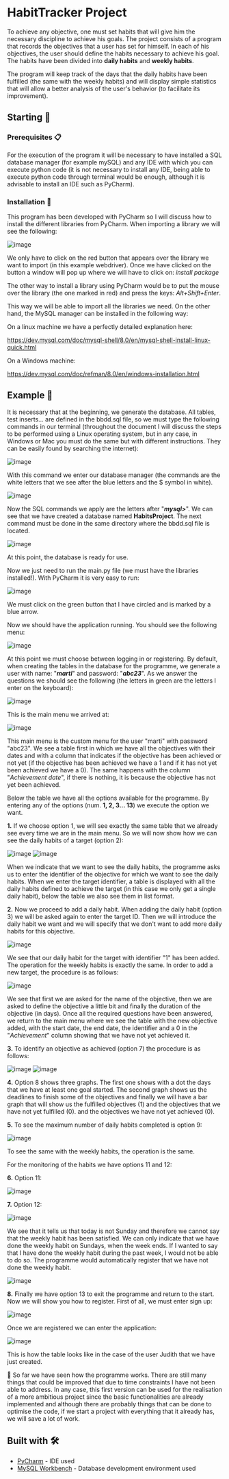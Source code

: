# HabitTracker Project
To achieve any objective, one must set habits that will give him the necessary discipline to achieve his goals.
The project consists of a program that records the objectives that a user has set for himself. In each of his objectives, the user should define the habits necessary to achieve his goal. The habits have been divided into **daily habits** and **weekly habits**.

The program will keep track of the days that the daily habits have been fulfilled (the same with the weekly habits) and will display simple statistics that will allow a better analysis of the user's behavior (to facilitate its improvement).

## Starting 🚀

### Prerequisites 📋
For the execution of the program it will be necessary to have installed a SQL database manager (for example mySQL) and any IDE with which you can execute python code (it is not necessary to install any IDE, being able to execute python code through terminal would be enough, although it is advisable to install an IDE such as PyCharm).

### Installation 🔧
This program has been developed with PyCharm so I will discuss how to install the different libraries from PyCharm. When importing a library we will see the following:

![image](https://user-images.githubusercontent.com/110245293/182176958-c4922e03-a84b-4134-8b2d-3f2d3a97b674.png)

We only have to click on the red button that appears over the library we want to import (in this example webdriver). Once we have clicked on the button a window will pop up where we will have to click on:
*install package*

The other way to install a library using PyCharm would be to put the mouse over the library (the one marked in red) and press the keys: *Alt+Shift+Enter*.

This way we will be able to import all the libraries we need. On the other hand, the MySQL manager can be installed in the following way:

On a linux machine we have a perfectly detailed explanation here:

https://dev.mysql.com/doc/mysql-shell/8.0/en/mysql-shell-install-linux-quick.html

On a Windows machine:

https://dev.mysql.com/doc/refman/8.0/en/windows-installation.html


## Example 🎁
It is necessary that at the beginning, we generate the database. All tables, test inserts... are defined in the bbdd.sql file, so we must type the following commands in our terminal (throughout the document I will discuss the steps to be performed using a Linux operating system, but in any case, in Windows or Mac you must do the same but with different instructions. They can be easily found by searching the internet):

![image](https://user-images.githubusercontent.com/110245293/182180878-792d5c47-0f1e-405d-86a1-d521823757dd.png)

With this command we enter our database manager (the commands are the white letters that we see after the blue letters and the $ symbol in white).

![image](https://user-images.githubusercontent.com/110245293/182181083-0e4a979e-539b-405c-ad4c-c8208c2635cd.png)

Now the SQL commands we apply are the letters after "***mysql>***". We can see that we have created a database named **HabitsProject**. The next command must be done in the same directory where the bbdd.sql file is located.

![image](https://user-images.githubusercontent.com/110245293/182180409-4cd24274-e4ac-4a97-b880-8823c2e4f8c4.png)

At this point, the database is ready for use.

Now we just need to run the main.py file (we must have the libraries installed!). With PyCharm it is very easy to run:

![image](https://user-images.githubusercontent.com/110245293/182183611-f93a25e5-35c2-40e9-9c55-b9b88ae62830.png)

We must click on the green button that I have circled and is marked by a blue arrow.

Now we should have the application running. You should see the following menu:

![image](https://user-images.githubusercontent.com/110245293/182185154-304bc907-d783-498c-b956-d424330b34ba.png)

At this point we must choose between logging in or registering. By default, when creating the tables in the database for the programme, we generate a user with name: "***marti***" and password: "***abc23***". As we answer the questions we should see the following (the letters in green are the letters I enter on the keyboard):

![image](https://user-images.githubusercontent.com/110245293/182185637-b217d30b-3b83-4372-888e-6ae64d04497a.png)

This is the main menu we arrived at:

![image](https://user-images.githubusercontent.com/110245293/182185951-3b68ff05-4705-44af-8087-502bbf7a20b6.png)

This main menu is the custom menu for the user "marti" with password "abc23". We see a table first in which we have all the objectives with their dates and with a column that indicates if the objective has been achieved or not yet (if the objective has been achieved we have a 1 and if it has not yet been achieved we have a 0). The same happens with the column "*Achievement date*", if there is nothing, it is because the objective has not yet been achieved.

Below the table we have all the options available for the programme. By entering any of the options (num. **1, 2, 3... 13**) we execute the option we want.

**1.** If we choose option 1, we will see exactly the same table that we already see every time we are in the main menu. So we will now show how we can see the daily habits of a target (option 2):

![image](https://user-images.githubusercontent.com/110245293/182187857-8b779f92-8294-479d-baa4-0fdf439b5309.png)
![image](https://user-images.githubusercontent.com/110245293/182187935-7d867171-78c1-48bc-8ea1-0b21e5fc5969.png)

When we indicate that we want to see the daily habits, the programme asks us to enter the identifier of the objective for which we want to see the daily habits. When we enter the target identifier, a table is displayed with all the daily habits defined to achieve the target (in this case we only get a single daily habit), below the table we also see them in list format.

**2.** Now we proceed to add a daily habit. When adding the daily habit (option 3) we will be asked again to enter the target ID. Then we will introduce the daily habit we want and we will specify that we don't want to add more daily habits for this objective.

![image](https://user-images.githubusercontent.com/110245293/182189257-0e481986-8dd3-4cd4-a042-347e65558cf5.png)

We see that our daily habit for the target with identifier "1" has been added. The operation for the weekly habits is exactly the same. In order to add a new target, the procedure is as follows:

![image](https://user-images.githubusercontent.com/110245293/182189747-a42985f4-3087-4c3f-bb32-1ba3e9e3a43c.png)

We see that first we are asked for the name of the objective, then we are asked to define the objective a little bit and finally the duration of the objective (in days). Once all the required questions have been answered, we return to the main menu where we see the table with the new objective added, with the start date, the end date, the identifier and a 0 in the "*Achievement*" column showing that we have not yet achieved it.

**3.** To identify an objective as achieved (option 7) the procedure is as follows:

![image](https://user-images.githubusercontent.com/110245293/182190699-47b5065e-52c2-42bc-b356-419ccbdc210f.png)
![image](https://user-images.githubusercontent.com/110245293/182190772-39b147cc-508c-4775-9436-298b69209229.png)

**4.** Option 8 shows three graphs. The first one shows with a dot the days that we have at least one goal started. The second graph shows us the deadlines to finish some of the objectives and finally we will have a bar graph that will show us the fulfilled objectives (1) and the objectives that we have not yet fulfilled (0).
 and the objectives we have not yet achieved (0).
 
**5.** To see the maximum number of daily habits completed is option 9:
 
 ![image](https://user-images.githubusercontent.com/110245293/182191828-ce7a0e59-4adb-44ac-831e-020168c823b3.png)
 
To see the same with the weekly habits, the operation is the same.
 
For the monitoring of the habits we have options 11 and 12:
 
 **6.** Option 11:
 
 ![image](https://user-images.githubusercontent.com/110245293/182192099-a5067b18-bd30-4f1a-be73-4a7412fcf4cf.png)
 
 **7.** Option 12:
 
 ![image](https://user-images.githubusercontent.com/110245293/182192223-08971e2e-4417-49c3-92f8-2fa1dac9a276.png)
 
We see that it tells us that today is not Sunday and therefore we cannot say that the weekly habit has been satisfied. We can only indicate that we have done the weekly habit on Sundays, when the week ends. If I wanted to say that I have done the weekly habit during the past week, I would not be able to do so. The programme would automatically register that we have not done the weekly habit.
 
 ![image](https://user-images.githubusercontent.com/110245293/182192663-f6290230-6cd1-4551-aa66-b2c7566252a7.png)
 
**8.** Finally we have option 13 to exit the programme and return to the start. Now we will show you how to register.
First of all, we must enter sign up:

![image](https://user-images.githubusercontent.com/110245293/182199549-e4339e69-40d7-4360-8739-f3fe303786c3.png)

Once we are registered we can enter the application:

![image](https://user-images.githubusercontent.com/110245293/182199680-d7e1e106-a22a-46ce-9ce1-0ef21fa417ce.png)

This is how the table looks like in the case of the user Judith that we have just created.



📌
So far we have seen how the programme works. There are still many things that could be improved that due to time constraints I have not been able to address. In any case, this first version can be used for the realisation of a more ambitious project since the basic functionalities are already implemented and although there are probably things that can be done to optimise the code, if we start a project with everything that it already has, we will save a lot of work.



## Built with 🛠️

* [PyCharm](https://www.jetbrains.com/pycharm/) - IDE used
* [MySQL Workbench](https://www.mysql.com/products/workbench/) - Database development environment used
